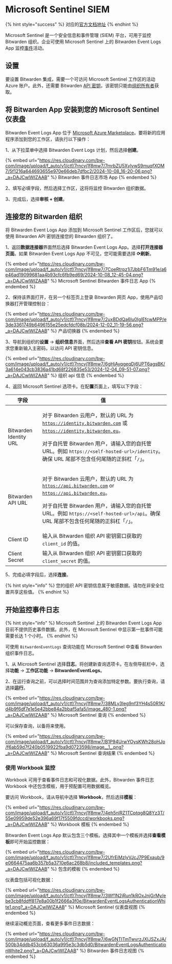 # Microsoft Sentinel SIEM

{% hint style="success" %}
对应的[官方文档地址](https://bitwarden.com/help/microsoft-sentinel-siem/)
{% endhint %}

Microsoft Sentinel 是一个安全信息和事件管理 (SIEM) 平台，可用于监控 Bitwarden 组织。企业可使用 Microsoft Sentinel 上的 Bitwarden Event Logs App 监控[事件](../event-logging/event-logs.md)活动。

## 设置 <a href="#setup" id="setup"></a>

要设置 Bitwarden 集成，需要一个可访问 Microsoft Sentinel 工作区的活动 Azure 账户。此外，还需要 Bitwarden [API 密钥](../../../organizations/bitwarden-public-api.md#authentication)，该密钥只能由[组织所有者](../../manage-members/member-roles.md)获取。

## 将 Bitwarden App 安装到您的 Microsoft Sentinel 仪表盘 <a href="#install-the-bitwarden-app-to-your-microsoft-sentinel-dashboard" id="install-the-bitwarden-app-to-your-microsoft-sentinel-dashboard"></a>

Bitwarden Event Logs App 位于 [Microsoft Azure Marketplace](https://azuremarketplace.microsoft.com/zh-cn/marketplace/apps/8bit-solutions-llc.bitwarden-sentinel-integration?tab=Overview)。要将新的应用程序添加到您的工作区，请执行以下操作：

1、从下拉菜单中选择 Bitwarden Event Logs 计划，然后选择**创建**。

{% embed url="https://res.cloudinary.com/bw-com/image/upload/f_auto/v1/ctf/7rncvj1f8mw7/7mrbZU5XylvwS9muqfXOM7/5f1216a644693655e970e66deb7dfbc2/2024-10-08_16-20-06.png?_a=DAJCwlWIZAAB" %}
Bitwarden 事件日志市场 App
{% endembed %}

2、填写必填字段，然后选择工作区，这将将监控 Bitwarden 组织数据。

3、完成后，选择**审核 + 创建**。

## 连接您的 Bitwarden 组织 <a href="#connect-your-bitwarden-organization" id="connect-your-bitwarden-organization"></a>

将 Bitwarden Event Logs App 添加到 Microsoft Sentinel 工作区后，您就可以使用 Bitwarden API 密钥连接您的 Bitwarden 组织了。

1、返回**数据连接器**界面然后选择 Bitwarden Event Logs App。选择**打开连接器页面**。如果 Bitwarden Event Logs App 不可见，您可能需要选择 **⟳刷新**。

{% embed url="https://res.cloudinary.com/bw-com/image/upload/f_auto/v1/ctf/7rncvj1f8mw7/7CoeRtrpz1i7JbbF6Tm91e/a6e46ad19099681aa4b93cfc6fb9ed69/2024-10-08_12-45-04.png?_a=DAJCwlWIZAAB" %}
Microsoft Sentinel Bitwarden 事件日志 App
{% endembed %}

2、保持该界面打开，在另一个标签页上登录 Bitwarden 网页 App，使用产品切换器打开管理控制台：

{% embed url="https://res.cloudinary.com/bw-com/image/upload/f_auto/v1/ctf/7rncvj1f8mw7/2uxBDdQa6lu0IgIEfcwMPP/e3de3361749b6496155e25edcfdcf08b/2024-12-02_11-19-56.png?_a=DAJCwlWIZAAB" %}
产品切换器
{% endembed %}

3、导航到组织的**设置** → **组织信息**界面，然后选择**查看 API 密钥**按钮。系统会要求您重新输入主密码，以访问 API 密钥信息。

{% embed url="https://res.cloudinary.com/bw-com/image/upload/f_auto/v1/ctf/7rncvj1f8mw7/6gHjAyqgeqDj6UPT6agsBK/3a614e043cb3836a41bd68f226835e53/2024-12-04_09-51-07.png?_a=DAJCwlWIZAAB" %}
组织 api 信息
{% endembed %}

4、返回 Microsoft Sentinel 选项卡。在配**置**页面上，填写以下字段：

| 字段                     | 值                                                                                                                                                                                                                                                               |
| ---------------------- | --------------------------------------------------------------------------------------------------------------------------------------------------------------------------------------------------------------------------------------------------------------- |
| Bitwarden Identity URL | <p>对于 Bitwarden 云用户，默认的 URL 为 <code>https://identity.bitwarden.com</code> 或 <code>https://identity.bitwarden.eu</code>。</p><p>对于自托管 Bitwarden 用户，请输入您的自托管 URL。例如 <code>https://&#x3C;self-hosted-url>/identity</code>。确保 URL 尾部不包含任何尾随的正斜杠「<code>/</code>」。</p> |
| Bitwarden API URL      | <p>对于 Bitwarden 云用户，默认的 URL 为 <code>https://api.bitwarden.com</code> or <code>https://api.bitwarden.eu</code>。</p><p>对于自托管 Bitwarden 用户，请输入您的自托管 URL。例如 <code>https://&#x3C;self-hosted-url>/api</code>。确保 URL 尾部不包含任何尾随的正斜杠「<code>/</code>」。</p>               |
| Client ID              | 输入从 Bitwarden 组织 API 密钥窗口获取的 `client_id` 的值。                                                                                                                                                                                                                    |
| Client Secret          | 输入从 Bitwarden 组织 API 密钥窗口获取的  `client_secret` 的值。                                                                                                                                                                                                               |

5、完成必填字段后，选择**连接**。

{% hint style="info" %}
您的组织 API 密钥信息属于敏感数据。请勿在非安全位置共享这些值。
{% endhint %}

## 开始监控事件日志 <a href="#start-monitoring-event-logs" id="start-monitoring-event-logs"></a>

{% hint style="info" %}
Microsoft Sentinel 上的 Bitwarden Event Logs App 目前不提供历史事件数据。此外，在 Microsoft Sentinel 中显示第一批事件可能需要长达 1 个小时。
{% endhint %}

可使用 `BitwardenEventLogs` 查询功能在 Microsoft Sentinel 中查看 Bitwarden 组织事件日志。

1、从 Microsoft Sentinel 选择**日志**。将创建新查询选项卡。在左侧导航栏中，选择**功能** → **工作区功能** → **BitwardenEventLogs**。

2、在运行查询之前，可以选择时间范围并为查询添加特定参数。要执行查询，请选择**运行**。

{% embed url="https://res.cloudinary.com/bw-com/image/upload/f_auto/v1/ctf/7rncvj1f8mw7/38MLy3Ieg9nf3YH4s50R1K/d4b9f6df7e1e5e42bbe84a2bbaf5afa5/image_480-1.png?_a=DAJCwlWIZAAB" %}
Microsoft Sentinel 查询
{% endembed %}

可以保存查询，以备将来使用。

{% embed url="https://res.cloudinary.com/bw-com/image/upload/f_auto/v1/ctf/7rncvj1f8mw7/B1P94UrwYOysKWh28oHJp/f6ab59d7f240b0519922fba9d0723598/image__1_.png?_a=DAJCwlWIZAAB" %}
Microsoft Sentinel 查询结果
{% endembed %}

### 使用 Workbook 监控 <a href="#monitor-using-workbooks" id="monitor-using-workbooks"></a>

Workbook 可用于查看事件日志和可视化数据。此外，Bitwarden 事件日志 Workbook 中还包含模板，用于预配置可用数据概览。

要访问 Workbook，请从导航中选择 **Workbook**，然后选择**模板**：

{% embed url="https://res.cloudinary.com/bw-com/image/upload/f_auto/v1/ctf/7rncvj1f8mw7/4eh5nlRZ1TCptqg8Q8Yz3T/55e09959de52e396a69f17f5509fdccd/workbooks.png?_a=DAJCwlWIZAAB" %}
Workbook 模板
{% endembed %}

Bitwarden Event Logs App 默认包含三个模板。选择其中一个模板并选择**查看模板**即可开始监控数据：

{% embed url="https://res.cloudinary.com/bw-com/image/upload/f_auto/v1/ctf/7rncvj1f8mw7/2UfrEiMzlyVJcJ7P9Exaub/9e0664475aa6b357b5a3710e6ac268b8/included_templates.png?_a=DAJCwlWIZAAB" %}
包含的模板
{% endembed %}

仪表盘包括可视化数据：

{% embed url="https://res.cloudinary.com/bw-com/image/upload/f_auto/v1/ctf/7rncvj1f8mw7/3Wf1N2jRun1kROxJnjGrMy/ebe3cb8fddff817e8a00b1f2666a3f0e/BitwardenEventLogsAuthenticationWhite1.png?_a=DAJCwlWIZAAB" %}
Microsoft Sentinel 仪表盘视图
{% endembed %}

继续滚动概览页面，查看更多事件日志数据：

{% embed url="https://res.cloudinary.com/bw-com/image/upload/f_auto/v1/ctf/7rncvj1f8mw7/6wGNTITmTwvrzJXIJSZxJA/500b34ddb453cb63036a995e3c3db5d0/BitwardenEventLogsAuthenticationWhite2.png?_a=DAJCwlWIZAAB" %}
Bitwarden 事件日志视图
{% endembed %}
